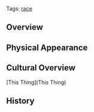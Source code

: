 Tags: [race](Races)

## Overview



## Physical Appearance



## Cultural Overview

[This Thing](This Thing) 

## History


